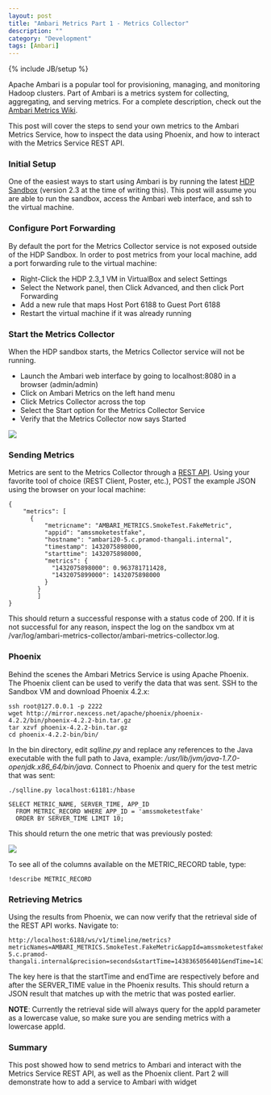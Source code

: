 ```yaml
---
layout: post
title: "Ambari Metrics Part 1 - Metrics Collector"
description: ""
category: "Development"
tags: [Ambari]
---
```

{% include JB/setup %}

Apache Ambari is a popular tool for provisioning, managing, and monitoring
Hadoop clusters. Part of Ambari is a metrics system for collecting, aggregating,
and serving metrics. For a complete description, check out the
[Ambari Metrics Wiki](https://cwiki.apache.org/confluence/display/AMBARI/Metrics).

This post will cover the steps to send your own metrics to the Ambari Metrics
Service, how to inspect the data using Phoenix, and how to interact with the
Metrics Service REST API.

### Initial Setup

One of the easiest ways to start using Ambari is by running the latest
[HDP Sandbox](http://hortonworks.com/hdp/downloads/) (version 2.3 at the time of
writing this). This post will assume you are able to run the sandbox, access the
Ambari web interface, and ssh to the virtual machine.

### Configure Port Forwarding

By default the port for the Metrics Collector service is not exposed
outside of the HDP Sandbox. In order to post metrics from your local machine,
add a port forwarding rule to the virtual machine:

* Right-Click the HDP 2.3_1 VM in VirtualBox and select Settings
* Select the Network panel, then Click Advanced, and then click Port Forwarding
* Add a new rule that maps Host Port 6188 to Guest Port 6188
* Restart the virtual machine if it was already running

### Start the Metrics Collector

When the HDP sandbox starts, the Metrics Collector service will not be running.

* Launch the Ambari web interface by going to localhost:8080 in a browser (admin/admin)
* Click on Ambari Metrics on the left hand menu
* Click Metrics Collector across the top
* Select the Start option for the Metrics Collector Service
* Verify that the Metrics Collector now says Started

<img src="{{ BASE_PATH }}/assets/images/ambari-metrics/metrics-started.jpg" class="img-responsive">

### Sending Metrics

Metrics are sent to the Metrics Collector through a [REST API](https://cwiki.apache.org/confluence/display/AMBARI/Metrics+Collector+API+Specification).
Using your favorite tool of choice (REST Client, Poster, etc.),  POST the example
JSON using the browser on your local machine:

    {
        "metrics": [
          {
              "metricname": "AMBARI_METRICS.SmokeTest.FakeMetric",
              "appid": "amssmoketestfake",
              "hostname": "ambari20-5.c.pramod-thangali.internal",
              "timestamp": 1432075898000,
              "starttime": 1432075898000,
              "metrics": {
                "1432075898000": 0.963781711428,
                "1432075899000": 1432075898000
              }
            }
            ]
    }

This should return a successful response with a status code of 200. If it is not
successful for any reason, inspect the log on the sandbox vm at
 /var/log/ambari-metrics-collector/ambari-metrics-collector.log.

### Phoenix

Behind the scenes the Ambari Metrics Service is using Apache Phoenix. The Phoenix
client can be used to verify the data that was sent. SSH to the Sandbox VM and download Phoenix 4.2.x:

    ssh root@127.0.0.1 -p 2222
    wget http://mirror.nexcess.net/apache/phoenix/phoenix-4.2.2/bin/phoenix-4.2.2-bin.tar.gz
    tar xzvf phoenix-4.2.2-bin.tar.gz
    cd phoenix-4.2.2-bin/bin/

In the bin directory, edit *sqlline.py* and replace any references to the Java
executable with the full path to Java, example: */usr/lib/jvm/java-1.7.0-openjdk.x86_64/bin/java*.
Connect to Phoenix and query for the test metric that was sent:

    ./sqlline.py localhost:61181:/hbase

    SELECT METRIC_NAME, SERVER_TIME, APP_ID
      FROM METRIC_RECORD WHERE APP_ID = 'amssmoketestfake'
      ORDER BY SERVER_TIME LIMIT 10;

This should return the one metric that was previously posted:

<img src="{{ BASE_PATH }}/assets/images/ambari-metrics/metrics-phoenix.jpg" class="img-responsive">

To see all of the columns available on the METRIC_RECORD table, type:

    !describe METRIC_RECORD

### Retrieving Metrics

Using the results from Phoenix, we can now verify that the retrieval side of the
REST API works. Navigate to:

    http://localhost:6188/ws/v1/timeline/metrics?metricNames=AMBARI_METRICS.SmokeTest.FakeMetric&appId=amssmoketestfake&hostname=ambari20-5.c.pramod-thangali.internal&precision=seconds&startTime=1438365056401&endTime=1438365056403

The key here is that the startTime and endTime are respectively before and after the
SERVER_TIME value in the Phoenix results. This should return a JSON result that matches
up with the metric that was posted earlier.

**NOTE**: Currently the retrieval side will always query for the appId parameter as a lowercase value,
so make sure you are sending metrics with a lowercase appId.

### Summary

This post showed how to send metrics to Ambari and interact with the Metrics
Service REST API, as well as the Phoenix client. Part 2 will demonstrate how to add
a service to Ambari with widget
